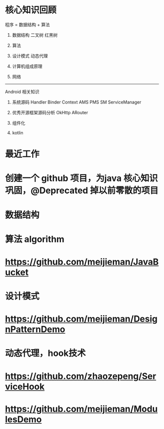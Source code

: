 # 核心知识回顾
程序 = 数据结构 + 算法

1. 数据结构
    二叉树
    红黑树
2. 算法
3. 设计模式
    动态代理
    
4. 计算机组成原理
5. 网络

---
Android 相关知识
1. 系统源码
    Handler
    Binder
    Context
    AMS
    PMS
    SM ServiceManager
    
    
    
2. 优秀开源框架源码分析
    OkHttp
    ARouter

3. 组件化

4. kotlin



###
# 最近工作
# 创建一个 github 项目，为java 核心知识巩固，@Deprecated 掉以前零散的项目
#
#
# 数据结构
#
# 算法 algorithm
# https://github.com/meijieman/JavaBucket
# 设计模式
# https://github.com/meijieman/DesignPatternDemo
# 动态代理，hook技术
# https://github.com/zhaozepeng/ServiceHook
#
#
# https://github.com/meijieman/ModulesDemo
###








